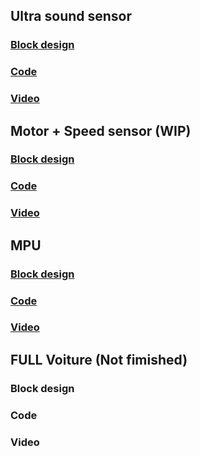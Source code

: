 ## Ultra sound sensor

### [Block design](VHDL/HC_SR04.pdf)



### [Code](VHDL/HC_SR04/vitis/Ultrasoon/src)



### [Video](https://www.youtube.com/shorts/eBlgeqNFo5I) 

## Motor + Speed sensor (WIP)
### [Block design](https://github.com/SeppeBudenaers/SoC_PXL_2024/blob/main/VHDL/MotorControl.pdf)



### [Code](VHDL/MotorControl/vitis/car_test/src)



### [Video](https://www.youtube.com/watch?v=JAvCbjZr3L4)



## MPU
### [Block design](VHDL/IMU.pdf)



### [Code](VHDL/IMU/vitis/IMU_TEST/src)



### [Video](https://www.youtube.com/watch?v=I253TAm4El0) 



## FULL Voiture (Not fimished)

### Block design

### Code

### Video 

